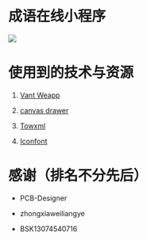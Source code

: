 # 成语在线小程序

![](https://s1.ax1x.com/2020/07/06/Uitt2V.jpg)

# 使用到的技术与资源

1. [Vant Weapp](https://github.com/youzan/vant-weapp)

2. [canvas drawer](https://github.com/kuckboy1994/mp_canvas_drawer)

3. [Towxml](https://github.com/sbfkcel/towxml)

4. [Iconfont](https://www.iconfont.cn/)

# 感谢（排名不分先后）

- PCB-Designer

- zhongxiaweiliangye

- BSK13074540716
